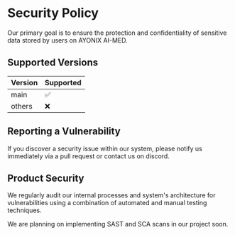 # Security Policy
Our primary goal is to ensure the protection and confidentiality of sensitive data stored by users on AYONIX AI-MED.
## Supported Versions


| Version | Supported          |
| ------- | ------------------ |
| main  | :white_check_mark: |
| others   | :x:                |


## Reporting a Vulnerability

If you discover a security issue within our system, please notify us immediately via a pull request or contact us on discord.

## Product Security
We regularly audit our internal processes and system's architecture for vulnerabilities using a combination of automated and manual testing techniques.

We are planning on implementing SAST and SCA scans in our project soon.

